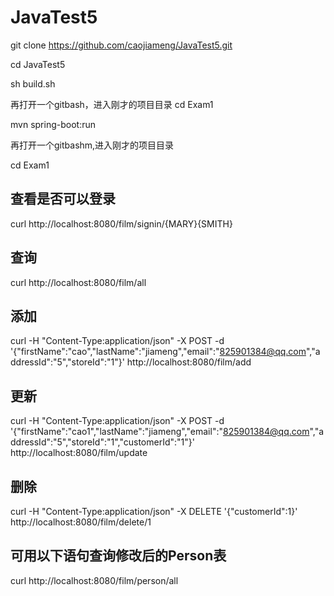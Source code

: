 # JavaTest5

git clone https://github.com/caojiameng/JavaTest5.git

cd JavaTest5

sh build.sh

再打开一个gitbash，进入刚才的项目目录
cd Exam1

mvn spring-boot:run

再打开一个gitbashm,进入刚才的项目目录

cd Exam1

## 查看是否可以登录
curl http://localhost:8080/film/signin/{MARY}{SMITH}

## 查询
curl http://localhost:8080/film/all

## 添加
curl -H "Content-Type:application/json" -X POST -d '{"firstName":"cao","lastName":"jiameng","email":"825901384@qq.com","addressId":"5","storeId":"1"}' http://localhost:8080/film/add

## 更新
curl -H "Content-Type:application/json" -X POST -d '{"firstName":"cao1","lastName":"jiameng","email":"825901384@qq.com","addressId":"5","storeId":"1","customerId":"1"}' http://localhost:8080/film/update

## 删除
curl -H "Content-Type:application/json" -X DELETE  '{"customerId":1}' http://localhost:8080/film/delete/1

## 可用以下语句查询修改后的Person表
curl  http://localhost:8080/film/person/all